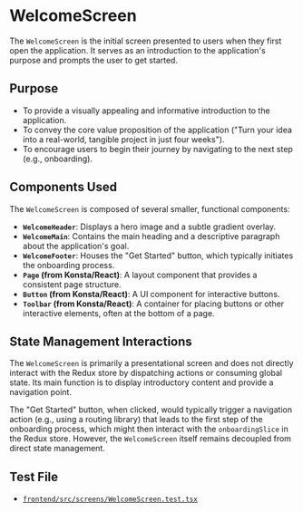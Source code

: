 # WelcomeScreen

The `WelcomeScreen` is the initial screen presented to users when they first open the application. It serves as an introduction to the application's purpose and prompts the user to get started.

## Purpose

-   To provide a visually appealing and informative introduction to the application.
-   To convey the core value proposition of the application ("Turn your idea into a real-world, tangible project in just four weeks").
-   To encourage users to begin their journey by navigating to the next step (e.g., onboarding).

## Components Used

The `WelcomeScreen` is composed of several smaller, functional components:

-   **`WelcomeHeader`**: Displays a hero image and a subtle gradient overlay.
-   **`WelcomeMain`**: Contains the main heading and a descriptive paragraph about the application's goal.
-   **`WelcomeFooter`**: Houses the "Get Started" button, which typically initiates the onboarding process.
-   **`Page` (from Konsta/React)**: A layout component that provides a consistent page structure.
-   **`Button` (from Konsta/React)**: A UI component for interactive buttons.
-   **`Toolbar` (from Konsta/React)**: A container for placing buttons or other interactive elements, often at the bottom of a page.

## State Management Interactions

The `WelcomeScreen` is primarily a presentational screen and does not directly interact with the Redux store by dispatching actions or consuming global state. Its main function is to display introductory content and provide a navigation point.

The "Get Started" button, when clicked, would typically trigger a navigation action (e.g., using a routing library) that leads to the first step of the onboarding process, which might then interact with the `onboardingSlice` in the Redux store. However, the `WelcomeScreen` itself remains decoupled from direct state management.

## Test File

-   [`frontend/src/screens/WelcomeScreen.test.tsx`](frontend/src/screens/WelcomeScreen.test.tsx)